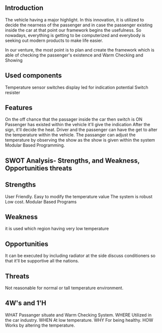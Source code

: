 ## Introduction
The vehicle having a major highlight. In this innovation, it is utilized to decide the nearness of the passenger and in case the passenger existing inside the car at that point our framework begins the usefulness. So nowadays, everything is getting to be computerized and everybody is seeking out modern products to make life easier.

In our venture, the most point is to plan and create the framework which is able of checking the passenger's existence and Warm Checking and Showing


## Used components
Temperature sensor
switches
display
led for indication
potential Switch
resister


## Features
On the off chance that the passager inside the car then switch is ON
Passenger has existed within the vehicle it'll give the indication
After the sign, it'll decide the heat.
Driver and the passenger can have the get to alter the temperature within the vehicle.
The passanger can adjust the temperature by observing the show as the show is given within the system Modular Based Programming.

## SWOT Analysis- Strengths, and Weakness, Opportunities threats
## Strengths
User Friendly.
Easy to modify the temperature value
The system is robust
Low cost.
Modular Based Programs
## Weakness
it is used which region having very low temperature
## Opportunities
It can be executed by including radiator at the side discuss conditioners so that it'll be supportive all the nations.
## Threats
Not reasonable for normal or tall temperature environment.

## 4W's and 1'H
WHAT Passanger situate and Warm Checking System.
WHERE Utilized in the car industry.
WHEN At low temperature.
WHY For being healthy.
HOW Works by altering the temperature.
